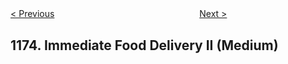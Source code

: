 <!--|This file generated by command(leetcode description); DO NOT EDIT.    |-->
<!--+----------------------------------------------------------------------+-->
<!--|@author    Openset <openset.wang@gmail.com>                           |-->
<!--|@link      https://github.com/openset                                 |-->
<!--|@home      https://github.com/openset/leetcode                        |-->
<!--+----------------------------------------------------------------------+-->

[< Previous](https://github.com/openset/leetcode/tree/master/problems/immediate-food-delivery-i "Immediate Food Delivery I")
　　　　　　　　　　　　　　　　
[Next >](https://github.com/openset/leetcode/tree/master/problems/prime-arrangements "Prime Arrangements")

## 1174. Immediate Food Delivery II (Medium)


